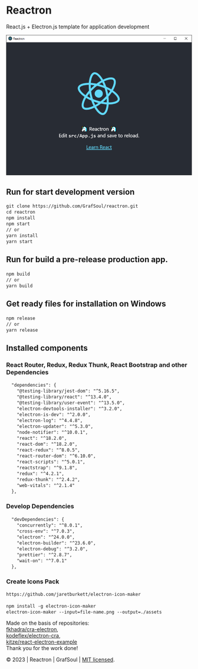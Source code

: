 # Reactron

React.js + Electron.js template for application development

![alt text](/design/screen.png 'Reactron')

## Run for start development version

```
git clone https://github.com/GrafSoul/reactron.git
cd reactron
npm install
npm start
// or
yarn install
yarn start
```

## Run for build a pre-release production app.

```
npm build
// or
yarn build
```

## Get ready files for installation on Windows

```
npm release
// or
yarn release
```

## Installed components

### React Router, Redux, Redux Thunk, React Bootstrap and other Dependencies

```
  "dependencies": {
    "@testing-library/jest-dom": "^5.16.5",
    "@testing-library/react": "^13.4.0",
    "@testing-library/user-event": "^13.5.0",
    "electron-devtools-installer": "^3.2.0",
    "electron-is-dev": "^2.0.0",
    "electron-log": "^4.4.8",
    "electron-updater": "^5.3.0",
    "node-notifier": "^10.0.1",
    "react": "^18.2.0",
    "react-dom": "^18.2.0",
    "react-redux": "^8.0.5",
    "react-router-dom": "^6.10.0",
    "react-scripts": "^5.0.1",
    "reactstrap": "^9.1.8",
    "redux": "^4.2.1",
    "redux-thunk": "^2.4.2",
    "web-vitals": "^2.1.4"
  },
```

### Develop Dependencies

```
  "devDependencies": {
    "concurrently": "^8.0.1",
    "cross-env": "^7.0.3",
    "electron": "^24.0.0",
    "electron-builder": "^23.6.0",
    "electron-debug": "^3.2.0",
    "prettier": "^2.8.7",
    "wait-on": "^7.0.1"
  },
```

### Create Icons Pack

```
https://github.com/jaretburkett/electron-icon-maker

npm install -g electron-icon-maker
electron-icon-maker --input=file-name.png --output=./assets
```

Made on the basis of repositories:  
[fkhadra/cra-electron],  
[kodeflex/electron-cra],  
[kitze/react-electron-example]  
Thank you for the work done!

&#169; 2023 | Reactron | GrafSoul | [MIT licensed].

[mit licensed]: https://github.com/GrafSoul/reactron/blob/master/LICENSE
[fkhadra/cra-electron]: https://github.com/fkhadra/cra-electron
[kodeflex/electron-cra]: https://github.com/kodeflex/electron-cra
[kitze/react-electron-example]: https://github.com/kitze/react-electron-example
